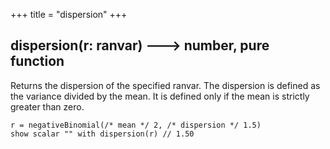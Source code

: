 +++
title = "dispersion"
+++

## dispersion(r: ranvar) 🡒 number, pure function

Returns the dispersion of the specified ranvar. The dispersion is defined as the variance divided by the mean. It is defined only if the mean is strictly greater than zero.

```envision
r = negativeBinomial(/* mean */ 2, /* dispersion */ 1.5)
show scalar "" with dispersion(r) // 1.50
```
